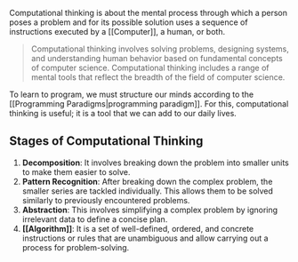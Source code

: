 Computational thinking is about the mental process through which a person poses a problem and for its possible solution uses a sequence of instructions executed by a [[Computer]], a human, or both. 

> Computational thinking involves solving problems, designing systems, and understanding human behavior based on fundamental concepts of computer science. Computational thinking includes a range of mental tools that reflect the breadth of the field of computer science. 

To learn to program, we must structure our minds according to the [[Programming Paradigms|programming paradigm]]. For this, computational thinking is useful; it is a tool that we can add to our daily lives.
## Stages of Computational Thinking
1. **Decomposition**:
   It involves breaking down the problem into smaller units to make them easier to solve.
2. **Pattern Recognition**:
   After breaking down the complex problem, the smaller series are tackled individually. This allows them to be solved similarly to previously encountered problems.
3. **Abstraction**:
   This involves simplifying a complex problem by ignoring irrelevant data to define a concise plan.
4. **[[Algorithm]]**:
   It is a set of well-defined, ordered, and concrete instructions or rules that are unambiguous and allow carrying out a process for problem-solving.